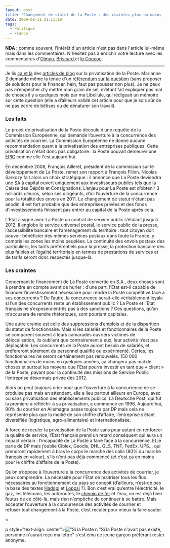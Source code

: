 ```yaml
---
layout: post
title: "Changement de statut de la Poste : des craintes plus ou moins justifiées"
date: 2009-08-11 21:11:19
tags:
  - Politique
  - France
---
```


**NDA&nbsp;:** comme souvent, l'intérêt d'un article n'est pas dans l'article lui-même mais dans les commentaires. N'hésitez pas à enrichir votre lecture avec les commentaires d'[Olmon](/blog/changement-de-statut-de-la-poste-des-craintes-plus-ou-moins-justifiees/), [Briscard ](/blog/changement-de-statut-de-la-poste-des-craintes-plus-ou-moins-justifiees/)et [le Coucou](/blog/changement-de-statut-de-la-poste-des-craintes-plus-ou-moins-justifiees/).

* * *

Je lis [ça et là](//lespriviliegiesparlent.blogspot.com/2009/08/le-changement-de-statut-de-la-poste-bon.html) des [articles de blog](//unclavesien.blogspot.com/2009/07/pour-un-referendum-populaire-sur-la.html) sur la privatisation de la Poste. Marianne 2 demande même la tenue d'un [référendum sur la question](http://web.archive.org/web/20090927141954///www.marianne2.fr:80/Privatisation-de-La-Poste-exigez-un-referendum-!_a91324.html?) (sans proposer de solutions pour le financer, hein, faut pas pousser non plus). Je ne peux pas m’empêcher d’y mettre mon grain de sel, m’étant fait expliquer pas mal de choses il y a quelques mois par ma Libellule, qui rédigeait un mémoire sur cette question (elle a d’ailleurs validé cet article pour que je sois sûr de ne pas écrire de bêtises ou de dénaturer son travail).

### Les faits

Le projet de privatisation de la Poste découle d’une requête de la Commission Européenne, qui demande l’ouverture à la concurrence des activités de courrier. La Commission Européenne ne donne aucune recommandation quant à la privatisation des entreprises publiques. Cette privatisation n'était donc pas obligatoire&nbsp;: la Poste pouvait demeurer une [EPIC](http://fr.wikipedia.org/wiki/%C3%89tablissement_public_%C3%A0_caract%C3%A8re_industriel_et_commercial) comme elle l'est aujourd'hui.

En décembre 2008, François Ailleret, président de la commission sur le développement de La Poste, remet son rapport à François Fillon. Nicolas Sarkozy fait alors un choix stratégique&nbsp;: il annonce que La Poste deviendra une [SA](http://fr.wikipedia.org/wiki/Soci%C3%A9t%C3%A9_anonyme) à capital ouvert uniquement aux investisseurs publics tels que la Caisse des Dépôts et Consignations. L’enjeu pour La Poste est d’obtenir 3 milliards d’euros, selon ses dirigeants, d’ici l’ouverture de la concurrence pour la totalité des envois en 2011\. Le changement de statut n'étant pas anodin, il est fort probable que des entreprises privées et des fonds d'investissements finissent pas entrer au capital de la Poste après cela.

L’Etat a signé avec La Poste un contrat de service public s’étalant jusqu’à 2012\. Il englobe le service universel postal, le service public de la presse, l’accessibilité bancaire et l’aménagement du territoire&nbsp;: tout citoyen doit pouvoir bénéficier des mêmes services postaux dans toute la France, y compris les zones les moins peuplées. La continuité des envois postaux des particuliers, les tarifs préférentiels pour la presse, la protection bancaire des plus faibles et l’égalité territoriale en termes de prestations de services et de tarifs seront donc respectés jusque-là.

### Les craintes

Concernant le financement de La Poste convertie en S.A., deux choses sont à prendre en compte avant de hurler&nbsp;: d’une part, l’Etat est-il capable de financer l’investissement nécessaire pour rendre la Poste compétitive face à ses concurrents&nbsp;? De l’autre, la concurrence serait-elle véritablement loyale si l’un des concurrents reste un établissement public&nbsp;? La Poste et l’Etat français ne s’exposeraient-ils pas à des sanctions&nbsp;? Ces questions, qu’on m’accusera de rendre rhétoriques, sont pourtant capitales.

Une autre crainte est celle des suppressions d’emplois et de la disparition du statut de fonctionnaire. Mais si les salariés et fonctionnaires de la Poste se comparent souvent à leurs camarades ouvriers victimes de délocalisation, ils oublient que contrairement à eux, leur activité n’est pas déplaçable. Les concurrents de la Poste auront besoin de salariés, et préfèreront sûrement du personnel qualifié ou expérimenté. Certes, les fonctionnaires ne seront certainement pas renouvelés. 150 000 fonctionnaires de moins en quelques années, ça changera pas mal de choses et surtout les moyens que l’Etat pourra investir en tant que «&nbsp;client&nbsp;» de la Poste, payant pour la continuité des missions de Service Public l’entreprise désormais privée dès 2012.

Alors on peut toujours crier pour que l'ouverture à la concurrence ne se produise pas mais en attendant, elle a lieu partout ailleurs en Europe, avec ou sans privatisation des établissements publics. La Deutsche Post, qui fut la première à réfléchir à sa privatisation, a commencé en 1996\. Aujourd’hui, 90% du courrier en Allemagne passe toujours par DP mais cela ne représente plus que la moitié de son chiffre d’affaire, l’entreprise s’étant diversifiée (logistique, agro-alimentaire) et internationalisée.

A force de reculer la privatisation de la Poste sans pour autant en renforcer la qualité de service, l’Etat français prend un retard conséquent qui aura un impact certain&nbsp;: l’incapacité de La Poste à faire face à la concurrence. Et je parle de DP mais j’oublie Ciblex, Geodis, DHL, GLS, TNT, FedEx, UPS… qui prendront rapidement à bras le corps le marché des colis (80% du marché français en valeur), s’ils n’ont pas déjà commencé (et c’est ça en moins pour le chiffre d’affaire de la Poste).

Qu’on s’oppose à l’ouverture à la concurrence des activités de courrier, je peux comprendre. La nécessité pour l’Etat de maitriser tous les flux nécessaires au fonctionnement du pays se conçoit (d’ailleurs, n’est-ce pas la base des textes [Hadopi](//fr.wikipedia.org/wiki/Loi_Hadopi) et [Loppsi](//fr.wikipedia.org/wiki/Loi_d%27orientation_et_de_programmation_pour_la_s%C3%A9curit%C3%A9_int%C3%A9rieure)&nbsp;?). Bon c’est vrai qu’entre l’électricité, le gaz, les télécoms, les autoroutes, le [chemin de fer](http://jen-airienadireetalors.20minutes-blogs.fr/archive/2009/03/08/la-mise-en-concurrence-est-sur-les-rails.html) et l’eau, on est déjà bien foutus de ce côté-là, mais rien n’empêche de continuer à se battre. Mais accepter l’ouverture à la concurrence des activités de courrier et refuser tout changement à la Poste, c’est reculer pour mieux la faire sauter.

&lt;

p style="text-align: center">![&quot;Si la Poste n](/images/)
"Si la Poste n'avait pas existé, personne n'aurait reçu ma lettre"
s'est ému ce jeune garçon préférant rester anonyme.